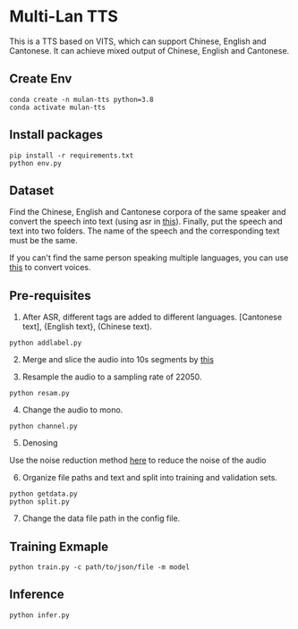 # Multi-Lan TTS
This is a TTS based on VITS, which can support Chinese, English and Cantonese. It can achieve mixed output of Chinese, English and Cantonese.

## Create Env

```
conda create -n mulan-tts python=3.8
conda activate mulan-tts
```

## Install packages

```
pip install -r requirements.txt
python env.py
```

## Dataset

Find the Chinese, English and Cantonese corpora of the same speaker and convert the speech into text (using asr in [this](https://github.com/LuckyBian/GPTSOVITS2)). Finally, put the speech and text into two folders. The name of the speech and the corresponding text must be the same.

If you can't find the same person speaking multiple languages, you can use [this](https://github.com/Grace9994/CoMoSVC) to convert voices.



## Pre-requisites

1. After ASR, different tags are added to different languages. [Cantonese text], {English text}, (Chinese text).
```
python addlabel.py
```

2. Merge and slice the audio into 10s segments by [this](https://github.com/LuckyBian/GPTSOVITS2)


3. Resample the audio to a sampling rate of 22050.

```
python resam.py
```

4. Change the audio to mono.

```
python channel.py
```

5. Denosing

Use the noise reduction method [here](https://github.com/LuckyBian/GPTSOVITS2) to reduce the noise of the audio

6. Organize file paths and text and split into training and validation sets.

```
python getdata.py
python split.py
```

7. Change the data file path in the config file.




## Training Exmaple
```
python train.py -c path/to/json/file -m model
```

## Inference

```
python infer.py
```

